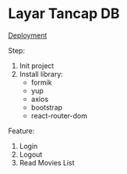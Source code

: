 # Layar Tancap DB
[Deployment](https://jovial-kulfi-877706.netlify.app/)

Step:
1. Init project
2. Install library:
    - formik
    - yup
    - axios
    - bootstrap
    - react-router-dom

Feature:
1. Login
2. Logout
3. Read Movies List
